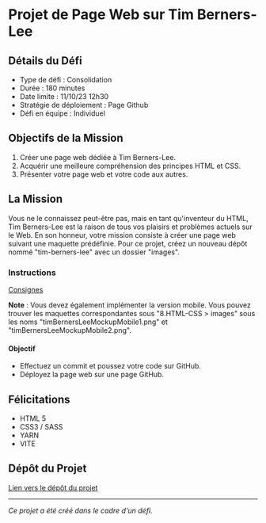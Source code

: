 # Projet de Page Web sur Tim Berners-Lee

## Détails du Défi
- Type de défi : Consolidation
- Durée : 180 minutes
- Date limite : 11/10/23 12h30
- Stratégie de déploiement : Page Github
- Défi en équipe : Individuel

## Objectifs de la Mission
1. Créer une page web dédiée à Tim Berners-Lee.
2. Acquérir une meilleure compréhension des principes HTML et CSS.
3. Présenter votre page web et votre code aux autres.

## La Mission

Vous ne le connaissez peut-être pas, mais en tant qu'inventeur du HTML, Tim Berners-Lee est la raison de tous vos plaisirs et problèmes actuels sur le Web. En son honneur, votre mission consiste à créer une page web suivant une maquette prédéfinie. Pour ce projet, créez un nouveau dépôt nommé "tim-berners-lee" avec un dossier "images".

### Instructions

[Consignes](https://github.com/becodeorg/Swartz-8/blob/main/1.The-Field/8.Html-CSS/tim-berners-lee.adoc)

**Note** : Vous devez également implémenter la version mobile. Vous pouvez trouver les maquettes correspondantes sous "8.HTML-CSS > images" sous les noms "timBernersLeeMockupMobile1.png" et "timBernersLeeMockupMobile2.png".

#### Objectif
- Effectuez un commit et poussez votre code sur GitHub.
- Déployez la page web sur une page GitHub.

## Félicitations

- HTML 5
- CSS3 / SASS
- YARN
- VITE

## Dépôt du Projet
[Lien vers le dépôt du projet](#)

---

*Ce projet a été créé dans le cadre d'un défi.*

